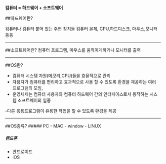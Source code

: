 <b>컴퓨터 = 하드웨어 + 소프트웨어</b>

##하드웨어란?

컴퓨터나 컴퓨터 붙어 있는 주변 장치들
컴퓨터 본체, CPU,하드디스크, 마우스,모니터 등등

<hr>
##소프트웨어란?
컴퓨터 프로그램,
마우스를 움직이게하거나
모니터를 출력

<hr>
##OS란?

- 컴퓨터 시스템 자원(메모리,CPU)들을 효율적으로 관리
- 자용자가 컴퓨터를 편리하고 효과적으로 사용 할 수 있도록
환경을 제공하는 여러 프로그램의 모임,
- 운영체제는 컴퓨터 사용자와 컴퓨터 하드웨어 간의 인터페이스로서 동작하는
시스템 소프트웨어의 일종

-다른 응용프로그램이 유용한 작업을 할 수 있도록 환경을 제공

<hr>
##OS종류?
##### PC
- MAC
- window
- LINUX

##### 핸드폰
- 안드로이드
- IOS